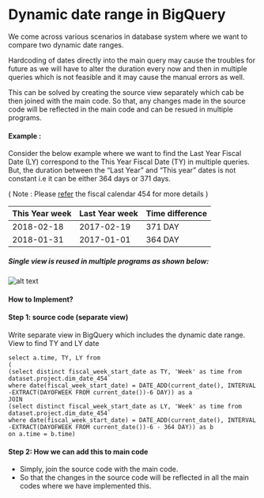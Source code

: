 # Dynamic date range in BigQuery

We come across various scenarios in database system where we want to compare two dynamic date ranges. 

Hardcoding of dates directly into the main query may cause the troubles for future as we will have to alter the duration every now and then in multiple queries which is not feasible and it may cause the manual errors as well.
    
This can be solved by creating the source view separately which cab be then joined with the main code. So that, any changes made in the source code will be reflected in the main code and can be resued in multiple programs.

#### Example :
Consider the below example where we want to find the Last Year Fiscal Date (LY) correspond to the This Year Fiscal Date (TY) in multiple queries. But, the duration between the “Last Year” and “This year” dates is not constant i.e it can be either 364 days or 371 days.

( Note : Please [refer](https://docs.google.com/spreadsheets/d/1X1OqY_XK_q3AFaSwB9y_XDSphMEB2IXa1wQE7jiRfx0/edit?usp=sharing) the fiscal calendar 454 for more details )

| This Year week | Last Year week |Time difference |
| ---------------| -------------- |----------------|
| 2018-02-18     | 2017-02-19     |  371 DAY       |
| 2018-01-31     | 2017-01-01     |  364 DAY       |


##### Single view is reused in multiple programs as shown below:

![alt text](https://drive.google.com/uc?id=1JN8GF8sAeOMBe3snMXRbNLnhoSqIiWn4)
        
#### How to Implement?

#### Step 1: source code (separate view)
Write separate view in BigQuery which includes the dynamic date range.
View to find TY and LY date
```
select a.time, TY, LY from
(
(select distinct fiscal_week_start_date as TY, 'Week' as time from
dataset.project.dim_date_454`
where date(fiscal_week_start_date) = DATE_ADD(current_date(), INTERVAL -EXTRACT(DAYOFWEEK FROM current_date())-6 DAY)) as a
JOIN
(select distinct fiscal_week_start_date as LY, 'Week' as time from
dataset.project.dim_date_454`
where date(fiscal_week_start_date) = DATE_ADD(current_date(), INTERVAL -EXTRACT(DAYOFWEEK FROM current_date())-6 - 364 DAY)) as b
on a.time = b.time)
```
#### Step 2: How we can add this to main code
- Simply, join the source code with the main code.
- So that the changes in the source code will be reflected in all the main codes where we have implemented this.
